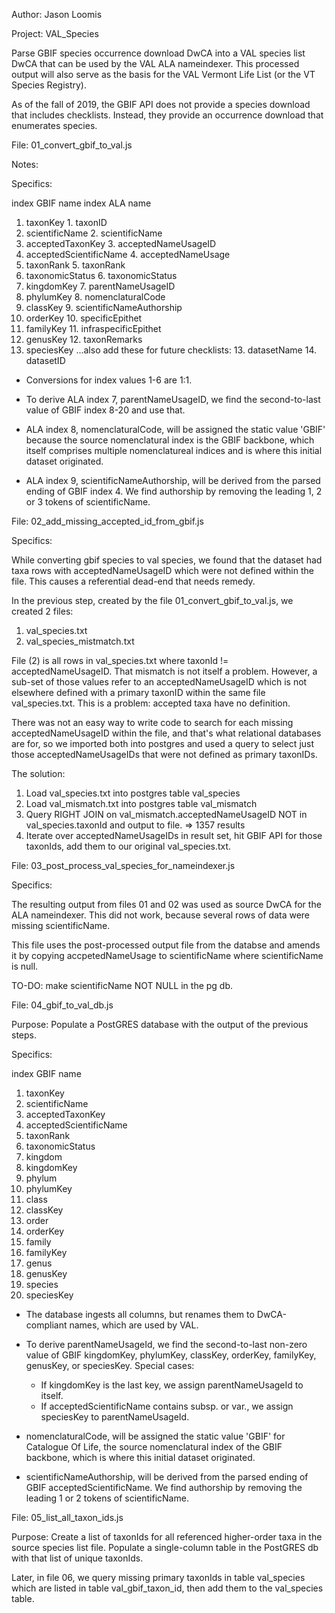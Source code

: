   Author: Jason Loomis

  Project: VAL_Species

  Parse GBIF species occurrence download DwCA into a VAL species list DwCA that 
  can be used by the VAL ALA nameindexer. This processed output will also serve
  as the basis for the VAL Vermont Life List (or the VT Species Registry).

  As of the fall of 2019, the GBIF API does not provide a species download that
  includes checklists. Instead, they provide an occurrence download that
  enumerates species.

  File: 01_convert_gbif_to_val.js

  Notes:

  Specifics:

  index GBIF name              index	ALA name
  1.  taxonKey                  1.	taxonID
  2.  scientificName            2.	scientificName
  3.  acceptedTaxonKey          3.	acceptedNameUsageID
  4.  acceptedScientificName    4.	acceptedNameUsage
  5.  taxonRank                 5.	taxonRank
  6.  taxonomicStatus           6.	taxonomicStatus
  8.  kingdomKey	            7.	parentNameUsageID
  10. phylumKey                 8.	nomenclaturalCode
  12. classKey                  9.	scientificNameAuthorship
  14. orderKey                  10.	specificEpithet
  16. familyKey                 11.	infraspecificEpithet
  18. genusKey                  12.	taxonRemarks
  20. speciesKey
                              ...also add these for future checklists:
                              13.  datasetName
                              14.  datasetID

  - Conversions for index values 1-6 are 1:1.

  - To derive ALA index 7, parentNameUsageID, we find the second-to-last value of
  GBIF index 8-20 and use that.

  - ALA index 8, nomenclaturalCode, will be assigned the static value 'GBIF'
  because the source nomenclatural index is the GBIF backbone, which itself
  comprises multiple nomenclatureal indices and is where this initial dataset
  originated.

  - ALA index 9, scientificNameAuthorship, will be derived from the parsed ending
  of GBIF index 4. We find authorship by removing the leading 1, 2 or 3 tokens of
  scientificName.

  File: 02_add_missing_accepted_id_from_gbif.js

  Specifics:

  While converting gbif species to val species, we found that the dataset
  had taxa rows with acceptedNameUsageID which were not defined within the file.
  This causes a referential dead-end that needs remedy.

  In the previous step, created by the file 01_convert_gbif_to_val.js, we created
  2 files:

  1. val_species.txt
  2. val_species_mistmatch.txt

  File (2) is all rows in val_species.txt where taxonId != acceptedNameUsageID. That mismatch
  is not itself a problem. However, a sub-set of those values refer to an acceptedNameUsageID
  which is not elsewhere defined with a primary taxonID within the same file val_species.txt.
  This is a problem: accepted taxa have no definition.

  There was not an easy way to write code to search for each missing acceptedNameUsageID
  within the file, and that's what relational databases are for, so we imported both
  into postgres and used a query to select just those acceptedNameUsageIDs that were
  not defined as primary taxonIDs.

  The solution:

  1. Load val_species.txt into postgres table val_species
  2. Load val_mismatch.txt into postgres table val_mismatch
  3. Query RIGHT JOIN on val_mismatch.acceptedNameUsageID NOT in
  val_species.taxonId and output to file. => 1357 results
  4. Iterate over acceptedNameUsageIDs in result set, hit GBIF API for those
  taxonIds, add them to our original val_species.txt.

  File: 03_post_process_val_species_for_nameindexer.js

  Specifics:

  The resulting output from files 01 and 02 was used as source DwCA for the ALA
  nameindexer. This did not work, because several rows of data were missing
  scientificName.

  This file uses the post-processed output file from the databse and amends it
  by copying accpetedNameUsage to scientificName where scientificName is null.

  TO-DO: make scientificName NOT NULL in the pg db.

  File: 04_gbif_to_val_db.js

  Purpose: Populate a PostGRES database with the output of the previous steps.

  Specifics:

  index GBIF name
  1.  taxonKey
  2.  scientificName
  3.  acceptedTaxonKey
  4.  acceptedScientificName
  5.  taxonRank
  6.  taxonomicStatus
  7.  kingdom
  8.  kingdomKey
  9.  phylum
  10. phylumKey
  11. class
  12. classKey
  13. order
  14. orderKey
  15. family
  16. familyKey
  17. genus
  18. genusKey
  19. species
  20. speciesKey

  - The database ingests all columns, but renames them to DwCA-compliant names,
  which are used by VAL.

  - To derive parentNameUsageId, we find the second-to-last non-zero value of
  GBIF kingdomKey, phylumKey, classKey, orderKey, familyKey, genusKey, or
  speciesKey. Special cases:

      - If kingdomKey is the last key, we assign parentNameUsageId to itself.
      - If acceptedScientificName contains subsp. or var., we assign speciesKey
      to parentNameUsageId.

  - nomenclaturalCode, will be assigned the static value 'GBIF' for
  Catalogue Of Life, the source nomenclatural index of the GBIF backbone, which
  is where this initial dataset originated.

  - scientificNameAuthorship, will be derived from the parsed ending of GBIF
  acceptedScientificName. We find authorship by removing the leading 1 or 2
  tokens of scientificName.

  File: 05_list_all_taxon_ids.js

  Purpose: Create a list of taxonIds for all referenced higher-order taxa in the
  source species list file. Populate a single-column table in the PostGRES db
  with that list of unique taxonIds.

  Later, in file 06, we query missing primary taxonIds in table val_species which
  are listed in table val_gbif_taxon_id, then add them to the val_species table.

